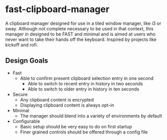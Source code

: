 # fast-clipboard-manager

A clipboard manager designed for use in a tiled window manager, like i3 or sway.
Although not complete necessary to be used in that context, this manager in designed to be FAST and minimal and is aimed at users who never want to take their hands off the keyboard.
Inspired by projects like kickoff and rofi.

## Design Goals

- Fast
  - Able to confirm present clipboard selection entry in one second
    - Able to switch to recent entry in history in two seconds
    - Able to switch to older entry in history in ten seconds
- Secure
  - Any clipboard content is encrypted
  - Displaying clipboard content is always opt-in
- Minimal
  - The manager should blend into a variety of environments by default
- Configurable
  - Basic setup should be very easy to do on first startup
  - Finer grained controls should be offered through a config file
